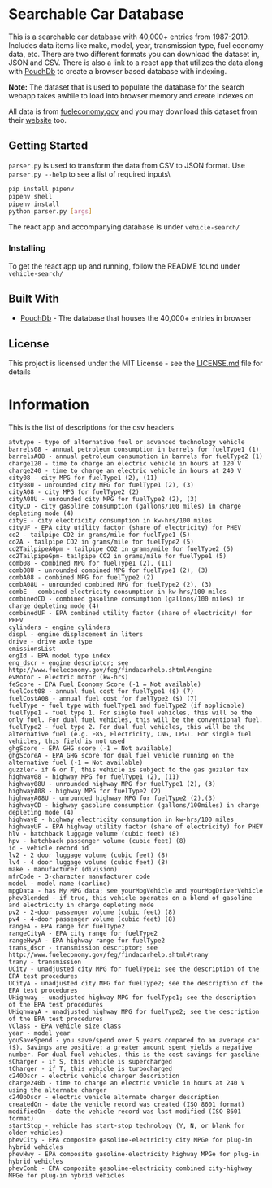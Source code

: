 # Searchable Car Database

This is a searchable car database with 40,000+ entries from 1987-2019. Includes data items like make, model, year, transmission type, fuel economy data, etc. There are two different formats you can download the dataset in, JSON and CSV. There is also a link to a react app that utilizes the data along with [PouchDb](https://pouchdb.com/) to create a browser based database with indexing.

__Note:__ The dataset that is used to populate the database for the search webapp takes awhile to load into browser memory and create indexes on

All data is from [fueleconomy.gov](fueleconomy.gov) and you may download this dataset from their [website](https://www.fueleconomy.gov/feg/download.shtml) too.

## Getting Started

`parser.py` is used to transform the data from CSV to JSON format. Use `parser.py --help` to see a list of required inputs\

```sh
pip install pipenv
pipenv shell
pipenv install
python parser.py [args]
```

The react app and accompanying database is under `vehicle-search/`

### Installing

To get the react app up and running, follow the README found under `vehicle-search/`

## Built With

* [PouchDb](https://pouchdb.com/) - The database that houses the 40,000+ entries in browser

## License

This project is licensed under the MIT License - see the [LICENSE.md](LICENSE.md) file for details

# Information

This is the list of descriptions for the csv headers

    atvtype - type of alternative fuel or advanced technology vehicle
    barrels08 - annual petroleum consumption in barrels for fuelType1 (1)
    barrelsA08 - annual petroleum consumption in barrels for fuelType2 (1)
    charge120 - time to charge an electric vehicle in hours at 120 V
    charge240 - time to charge an electric vehicle in hours at 240 V
    city08 - city MPG for fuelType1 (2), (11)
    city08U - unrounded city MPG for fuelType1 (2), (3)
    cityA08 - city MPG for fuelType2 (2)
    cityA08U - unrounded city MPG for fuelType2 (2), (3)
    cityCD - city gasoline consumption (gallons/100 miles) in charge depleting mode (4)
    cityE - city electricity consumption in kw-hrs/100 miles
    cityUF - EPA city utility factor (share of electricity) for PHEV
    co2 - tailpipe CO2 in grams/mile for fuelType1 (5)
    co2A - tailpipe CO2 in grams/mile for fuelType2 (5)
    co2TailpipeAGpm - tailpipe CO2 in grams/mile for fuelType2 (5)
    co2TailpipeGpm- tailpipe CO2 in grams/mile for fuelType1 (5)
    comb08 - combined MPG for fuelType1 (2), (11)
    comb08U - unrounded combined MPG for fuelType1 (2), (3)
    combA08 - combined MPG for fuelType2 (2)
    combA08U - unrounded combined MPG for fuelType2 (2), (3)
    combE - combined electricity consumption in kw-hrs/100 miles
    combinedCD - combined gasoline consumption (gallons/100 miles) in charge depleting mode (4)
    combinedUF - EPA combined utility factor (share of electricity) for PHEV
    cylinders - engine cylinders
    displ - engine displacement in liters
    drive - drive axle type
    emissionsList
    engId - EPA model type index
    eng_dscr - engine descriptor; see http://www.fueleconomy.gov/feg/findacarhelp.shtml#engine
    evMotor - electric motor (kw-hrs)
    feScore - EPA Fuel Economy Score (-1 = Not available)
    fuelCost08 - annual fuel cost for fuelType1 ($) (7)
    fuelCostA08 - annual fuel cost for fuelType2 ($) (7)
    fuelType - fuel type with fuelType1 and fuelType2 (if applicable)
    fuelType1 - fuel type 1. For single fuel vehicles, this will be the only fuel. For dual fuel vehicles, this will be the conventional fuel.
    fuelType2 - fuel type 2. For dual fuel vehicles, this will be the alternative fuel (e.g. E85, Electricity, CNG, LPG). For single fuel vehicles, this field is not used
    ghgScore - EPA GHG score (-1 = Not available)
    ghgScoreA - EPA GHG score for dual fuel vehicle running on the alternative fuel (-1 = Not available)
    guzzler- if G or T, this vehicle is subject to the gas guzzler tax
    highway08 - highway MPG for fuelType1 (2), (11)
    highway08U - unrounded highway MPG for fuelType1 (2), (3)
    highwayA08 - highway MPG for fuelType2 (2)
    highwayA08U - unrounded highway MPG for fuelType2 (2),(3)
    highwayCD - highway gasoline consumption (gallons/100miles) in charge depleting mode (4)
    highwayE - highway electricity consumption in kw-hrs/100 miles
    highwayUF - EPA highway utility factor (share of electricity) for PHEV
    hlv - hatchback luggage volume (cubic feet) (8)
    hpv - hatchback passenger volume (cubic feet) (8)
    id - vehicle record id
    lv2 - 2 door luggage volume (cubic feet) (8)
    lv4 - 4 door luggage volume (cubic feet) (8)
    make - manufacturer (division)
    mfrCode - 3-character manufacturer code
    model - model name (carline)
    mpgData - has My MPG data; see yourMpgVehicle and yourMpgDriverVehicle
    phevBlended - if true, this vehicle operates on a blend of gasoline and electricity in charge depleting mode
    pv2 - 2-door passenger volume (cubic feet) (8)
    pv4 - 4-door passenger volume (cubic feet) (8)
    rangeA - EPA range for fuelType2
    rangeCityA - EPA city range for fuelType2
    rangeHwyA - EPA highway range for fuelType2
    trans_dscr - transmission descriptor; see http://www.fueleconomy.gov/feg/findacarhelp.shtml#trany
    trany - transmission
    UCity - unadjusted city MPG for fuelType1; see the description of the EPA test procedures
    UCityA - unadjusted city MPG for fuelType2; see the description of the EPA test procedures
    UHighway - unadjusted highway MPG for fuelType1; see the description of the EPA test procedures
    UHighwayA - unadjusted highway MPG for fuelType2; see the description of the EPA test procedures
    VClass - EPA vehicle size class
    year - model year
    youSaveSpend - you save/spend over 5 years compared to an average car ($). Savings are positive; a greater amount spent yields a negative number. For dual fuel vehicles, this is the cost savings for gasoline
    sCharger - if S, this vehicle is supercharged
    tCharger - if T, this vehicle is turbocharged
    c240Dscr - electric vehicle charger description
    charge240b - time to charge an electric vehicle in hours at 240 V using the alternate charger
    c240bDscr - electric vehicle alternate charger description
    createdOn - date the vehicle record was created (ISO 8601 format)
    modifiedOn - date the vehicle record was last modified (ISO 8601 format)
    startStop - vehicle has start-stop technology (Y, N, or blank for older vehicles)
    phevCity - EPA composite gasoline-electricity city MPGe for plug-in hybrid vehicles
    phevHwy - EPA composite gasoline-electricity highway MPGe for plug-in hybrid vehicles
    phevComb - EPA composite gasoline-electricity combined city-highway MPGe for plug-in hybrid vehicles
